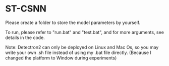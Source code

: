 # ST-CSNN

Please create a folder to store the model parameters by yourself.

To run, please refer to "run.bat" and "test.bat", and for more arguments, see details in the code.

Note: Detectron2 can only be deployed on Linux and Mac Os, so you may write your own .sh file instead of using my .bat file directly. (Because I changed the platform to Window during experiments)